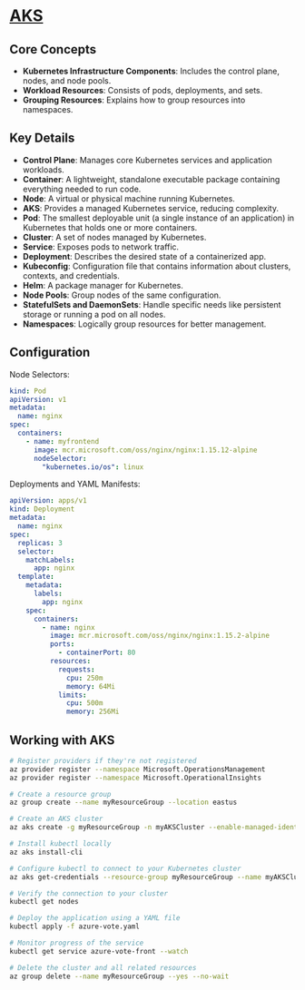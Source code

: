 # [AKS](https://learn.microsoft.com/en-us/azure/aks/)

## Core Concepts

- **Kubernetes Infrastructure Components**: Includes the control plane, nodes, and node pools.
- **Workload Resources**: Consists of pods, deployments, and sets.
- **Grouping Resources**: Explains how to group resources into namespaces.

## Key Details

- **Control Plane**: Manages core Kubernetes services and application workloads.
- **Container**: A lightweight, standalone executable package containing everything needed to run code.
- **Node**: A virtual or physical machine running Kubernetes.
- **AKS**: Provides a managed Kubernetes service, reducing complexity.
- **Pod**: The smallest deployable unit (a single instance of an application) in Kubernetes that holds one or more containers.
- **Cluster**: A set of nodes managed by Kubernetes.
- **Service**: Exposes pods to network traffic.
- **Deployment**: Describes the desired state of a containerized app.
- **Kubeconfig**: Configuration file that contains information about clusters, contexts, and credentials.
- **Helm**: A package manager for Kubernetes.
- **Node Pools**: Group nodes of the same configuration.
- **StatefulSets and DaemonSets**: Handle specific needs like persistent storage or running a pod on all nodes.
- **Namespaces**: Logically group resources for better management.

## Configuration

Node Selectors:

```yml
kind: Pod
apiVersion: v1
metadata:
  name: nginx
spec:
  containers:
    - name: myfrontend
      image: mcr.microsoft.com/oss/nginx/nginx:1.15.12-alpine
      nodeSelector:
        "kubernetes.io/os": linux
```

Deployments and YAML Manifests:

```yml
apiVersion: apps/v1
kind: Deployment
metadata:
  name: nginx
spec:
  replicas: 3
  selector:
    matchLabels:
      app: nginx
  template:
    metadata:
      labels:
        app: nginx
    spec:
      containers:
        - name: nginx
          image: mcr.microsoft.com/oss/nginx/nginx:1.15.2-alpine
          ports:
            - containerPort: 80
          resources:
            requests:
              cpu: 250m
              memory: 64Mi
            limits:
              cpu: 500m
              memory: 256Mi
```

## Working with AKS

```sh
# Register providers if they're not registered
az provider register --namespace Microsoft.OperationsManagement
az provider register --namespace Microsoft.OperationalInsights

# Create a resource group
az group create --name myResourceGroup --location eastus

# Create an AKS cluster
az aks create -g myResourceGroup -n myAKSCluster --enable-managed-identity --node-count 1 --enable-addons monitoring --generate-ssh-keys

# Install kubectl locally
az aks install-cli

# Configure kubectl to connect to your Kubernetes cluster
az aks get-credentials --resource-group myResourceGroup --name myAKSCluster

# Verify the connection to your cluster
kubectl get nodes

# Deploy the application using a YAML file
kubectl apply -f azure-vote.yaml

# Monitor progress of the service
kubectl get service azure-vote-front --watch

# Delete the cluster and all related resources
az group delete --name myResourceGroup --yes --no-wait
```
